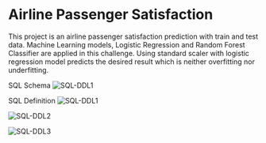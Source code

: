 # Airline Passenger Satisfaction
This project is an airline passenger satisfaction prediction with train and test data.  Machine Learning models, Logistic Regression and Random Forest Classifier are applied in this challenge.  Using standard scaler with logistic regression model predicts the desired result which is neither overfitting nor underfitting.

SQL Schema
![SQL-DDL1](https://user-images.githubusercontent.com/83611005/162100411-b82f4f74-2398-4753-b5ba-d8f080c1e81b.png)

SQL Definition
![SQL-DDL1](https://user-images.githubusercontent.com/83611005/162100411-b82f4f74-2398-4753-b5ba-d8f080c1e81b.png)

![SQL-DDL2](https://user-images.githubusercontent.com/83611005/162100530-9dd18b19-4a36-42a2-8fd8-9f8c1d4185cf.png)

![SQL-DDL3](https://user-images.githubusercontent.com/83611005/162100548-cbbf1808-ad26-4f79-bafb-63ec79bbe0fc.png)


